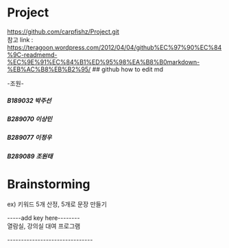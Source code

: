 # Project


https://github.com/carpfishz/Project.git<br>
참고 link : https://teragoon.wordpress.com/2012/04/04/github%EC%97%90%EC%84%9C-readmemd-%EC%9E%91%EC%84%B1%ED%95%98%EA%B8%B0markdown-%EB%AC%B8%EB%B2%95/    ## github  how to edit md

-조원-
<h5>B189032 박주선</h5>
<h5>B289070 이상민</h5>
<h5>B289077 이정우</h5>
<h5>B289089 조원태</h5>


<h1>Brainstorming</h1>
ex) 키워드 5개 산정, 5개로 문장 만들기<br>

-----add key here--------<br>
열람실, 강의실 대여 프로그램<br>



-------------------------------<br>
